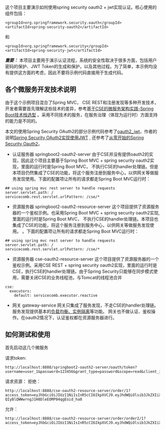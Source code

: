 这个项目主要演示如何使用spring security oauth2 + jwt实现认证。核心使用的组件包括：

```
<groupId>org.springframework.security.oauth</groupId>
<artifactId>spring-security-oauth2</artifactId>
```

和

```
<groupId>org.springframework.security</groupId>
<artifactId>spring-security-jwt</artifactId>
```

***重要：*** 本项目主要用于演示认证流程，系统的安全性取决于很多方面，包括用户密码的保护、JWT Token的生成和保护，以及其他过程。为了简单，本示例均没有提供这方面的考虑，因此不要将示例代码直接用于生成代码。

## 各个微服务开发技术说明

由于这个示例项目混合了Spring MVC， CSE REST和注册发现等多种开发技术， 开发者需要首先理解这些技术的差异，参考[基于CSE的微服务架构实践-Spring Boot技术栈选型](https://bbs.huaweicloud.com/blogs/eca98a6f399a11e9bd5a7ca23e93a891) 。采用不同技术的服务，在服务治理（体现为运行时）方面支持的能力是不同的。 

本文的使用Spring Security OAuth2的部分示例代码参考了[oauth2_jwt](https://github.com/simondongji/SpringCloudProject/tree/master/oauth2_jwt)，作者的说明[Spring Security OAuth2实现使用JWT](https://blog.csdn.net/AaronSimon/article/details/84071811)	
, 还参考了[从零开始的Spring Security Oauth2](http://blog.didispace.com/spring-security-oauth2-xjf-1/)。

* 认证服务器 springboot2-oauth2-server
由于CSE并没有提供oauth2的实现，因此这个项目主要基于Spring Boot MVC + spring security oauth2实现，里面的运行时是Spring Boot MVC， 不执行CSE的handler处理链。但是本项目仍然集成了CSE的功能，将这个服务注册到服务中心，以供网关等做服务发现使用。下面的配置项让所有的请求都走Spring Boot MVC运行时：

```
## using spring mvc rest server to handle requests
server.servlet.path: /
servicecomb.rest.servlet.urlPattern: /cse/*
```

* 资源服务器 springboot2-oauth2-resource-server
这个项目提供了资源服务器的一个鉴权示例。也采用Spring Boot MVC + spring security oauth2实现, 里面的运行时是Spring Boot MVC， 不执行CSE的handler处理链。本项目也集成了CSE的功能，将这个服务注册到服务中心，以供网关等做服务发现使用。
。下面的配置项让所有的请求都走Spring Boot MVC运行时：

```
## using spring mvc rest server to handle requests
server.servlet.path: /
servicecomb.rest.servlet.urlPattern: /cse/*
```

* 资源服务器 cse-oauth2-resource-server
这个项目提供了资源服务器的一个鉴权示例。采用CSE REST + spring security oauth2实现，里面的运行时是CSE，执行CSE的handler处理链。由于Spring Security只能够在同步模式使用，需要关闭CSE的业务线程池，与Tomcat的线程池合并
```
cse:
  executors:
    default: servicecomb.executor.reactive
```

* 网关 gateway-service
网关只集成了服务发现，不走CSE的handler处理链。 服务发现提供基本的[负载均衡、实例隔离](https://docs.servicecomb.io/java-chassis/zh_CN/references-handlers/loadbalance.html)等功能。 网关也不做认证、鉴权操作。在oauth2情况下，认证鉴权都在资源服务器进行。

## 如何测试和使用
首先启动这几个微服务

请求token:
```
http://localhost:8888/springboot2-oauth2-server/oauth/token?username=user_1&password=123456&grant_type=password&scope=read&client_id=client_2&client_secret=123456
```

请求资源：
拒绝：
```
http://localhost:8888/cse-oauth2-resource-server/order/1?access_token=eyJhbGciOiJIUzI1NiIsInR5cCI6IkpXVCJ9.eyJhdWQiOlsib3JkZXIiXSwiZXhwIjoxNTUzNDg0ODgxLCJhdXRob3JpdGllcyI6WyJST0xFX1VTRVIiXSwianRpIjoiMTZlYWJhZDktNTcxZS00OWRjLWE4Y2UtNzI1OGZlYjk4MDNiIiwiY2xpZW50X2lkIjoiY2xpZW50XzIiLCJzY29wZSI6WyJyZWFkIl19.ZDVdHLv-QIyBlQWWwrngJ1H8DleEOMP04qgEoid_ha8
```
允许：
```
http://localhost:8888/cse-oauth2-resource-server/order/order2/1?access_token=eyJhbGciOiJIUzI1NiIsInR5cCI6IkpXVCJ9.eyJhdWQiOlsib3JkZXIiXSwiZXhwIjoxNTUzNDc0OTk2LCJhdXRob3JpdGllcyI6WyJST0xFX1VTRVIiXSwianRpIjoiZGVhY2Y3YWMtOTgxYi00ZDdjLTljOWMtOTRjZDA4ZDY1NzQxIiwiY2xpZW50X2lkIjoiY2xpZW50XzIiLCJzY29wZSI6WyJyZWFkIl19.eSGGlfpmN76BgxhsBxak29PDPXy1l8SyH6g7exszIMY
```

